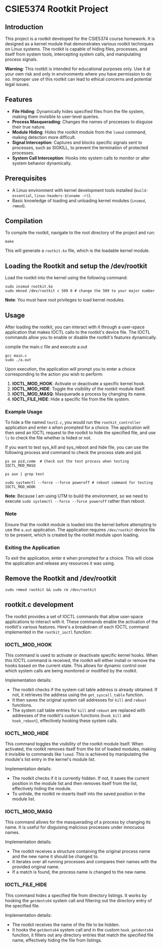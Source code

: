 # CSIE5374 Rootkit Project

## Introduction

This project is a rootkit developed for the CSIE5374 course homework. It is designed as a kernel module that demonstrates various rootkit techniques on Linux systems. The rootkit is capable of hiding files, processes, and itself from system tools, intercepting system calls, and manipulating process signals.

**Warning**: This rootkit is intended for educational purposes only. Use it at your own risk and only in environments where you have permission to do so. Improper use of this rootkit can lead to ethical concerns and potential legal issues.

## Features

- **File Hiding**: Dynamically hides specified files from the file system, making them invisible to user-level queries.
- **Process Masquerading**: Changes the names of processes to disguise their true nature.
- **Module Hiding**: Hides the rootkit module from the `lsmod` command, making detection more difficult.
- **Signal Interception**: Captures and blocks specific signals sent to processes, such as SIGKILL, to prevent the termination of protected processes.
- **System Call Interception**: Hooks into system calls to monitor or alter system behavior dynamically.

## Prerequisites

- A Linux environment with kernel development tools installed (`build-essential`, `linux-headers-$(uname -r)`).
- Basic knowledge of loading and unloading kernel modules (`insmod`, `rmmod`).

## Compilation

To compile the rootkit, navigate to the root directory of the project and run:

```
make
```

This will generate a `rootkit.ko` file, which is the loadable kernel module.

## Loading the Rootkit and setup the /dev/rootkit

Load the rootkit into the kernel using the following command:

```
sudo insmod rootkit.ko
sudo mknod /dev/rootkit c 509 0 # change the 509 to your major number
```

**Note**: You must have root privileges to load kernel modules.

## Usage

After loading the rootkit, you can interact with it through a user-space application that makes IOCTL calls to the rootkit's device file. The IOCTL commands allow you to enable or disable the rootkit's features dynamically.

compile the main.c file and execute a.out

```
gcc main.c
sudo ./a.out
```

Upon execution, the application will prompt you to enter a choice corresponding to the action you wish to perform:

1. **IOCTL_MOD_HOOK**: Activate or deactivate a specific kernel hook.
2. **IOCTL_MOD_HIDE**: Toggle the visibility of the rootkit module itself.
3. **IOCTL_MOD_MASQ**: Masquerade a process by changing its name.
4. **IOCTL_FILE_HIDE**: Hide a specific file from the file system.

### Example Usage

To hide a file named `test2.c`, you would run the `rootkit_controller` application and enter `4` when prompted for a choice. The application will then send an IOCTL request to the rootkit to hide the specified file, and use `ls` to check the file whether is hided or not.

If you want to test sys_kill and sys_reboot and hide file, you can use the following process and command to check the process state and pid.

```
ps ao pid,comm  # Check out the test process when testing IOCTL_MOD_MASQ

ps aux | grep test

sudo systemctl --force --force poweroff # reboot command for testing IOCTL_MOD_HOOK
```

**Note**: Because I am using UTM to build the environment, so we need to execute `sudo systemctl --force --force poweroff` rather than reboot.

### Note

Ensure that the rootkit module is loaded into the kernel before attempting to use the `a.out` application. The application requires `/dev/rootkit` device file to be present, which is created by the rootkit module upon loading.

### Exiting the Application

To exit the application, enter `0` when prompted for a choice. This will close the application and release any resources it was using.

## Remove the Rootkit and /dev/rootkit

```
sudo rmmod rootkit && sudo rm /dev/rootkit
```

## rootkit.c development

The rootkit provides a set of IOCTL commands that allow user-space applications to interact with it. These commands enable the activation of the rootkit's various features. Here's a breakdown of each IOCTL command implemented in the `rootkit_ioctl` function:

### IOCTL_MOD_HOOK

This command is used to activate or deactivate specific kernel hooks. When this IOCTL command is received, the rootkit will either install or remove the hooks based on the current state. This allows for dynamic control over which system calls are being monitored or modified by the rootkit.

Implementation details:

- The rootkit checks if the system call table address is already obtained. If not, it retrieves the address using the `get_syscall_table` function.
- It then saves the original system call addresses for `kill` and `reboot` functions.
- The system call table entries for `kill` and `reboot` are replaced with addresses of the rootkit's custom functions (`hook_kill` and `hook_reboot`), effectively hooking these system calls.

### IOCTL_MOD_HIDE

This command toggles the visibility of the rootkit module itself. When activated, the rootkit removes itself from the list of loaded modules, making it invisible to commands like `lsmod`. This is achieved by manipulating the module's list entry in the kernel's module list.

Implementation details:

- The rootkit checks if it is currently hidden. If not, it saves the current position in the module list and then removes itself from the list, effectively hiding the module.
- To unhide, the rootkit re-inserts itself into the saved position in the module list.

### IOCTL_MOD_MASQ

This command allows for the masquerading of a process by changing its name. It is useful for disguising malicious processes under innocuous names.

Implementation details:

- The rootkit receives a structure containing the original process name and the new name it should be changed to.
- It iterates over all running processes and compares their names with the provided original name.
- If a match is found, the process name is changed to the new name.

### IOCTL_FILE_HIDE

This command hides a specified file from directory listings. It works by hooking the `getdents64` system call and filtering out the directory entry of the specified file.

Implementation details:

- The rootkit receives the name of the file to be hidden.
- It hooks the `getdents64` system call and in the custom `hook_getdents64` function, it filters out any directory entries that match the specified file name, effectively hiding the file from listings.
